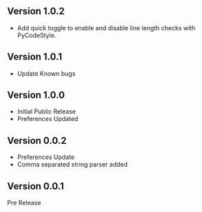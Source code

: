 ## Version 1.0.2
- Add quick toggle to enable and disable line length checks with PyCodeStyle.

## Version 1.0.1
- Update Known bugs

## Version 1.0.0
- Initial Public Release
- Preferences Updated

## Version 0.0.2
- Preferences Update
- Comma separated string parser added

## Version 0.0.1

Pre Release
